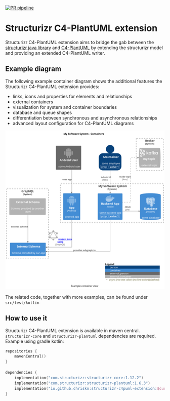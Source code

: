 [![PR pipeline](https://github.com/chriskn/structurizr-c4puml-extension/actions/workflows/pr-pipeline.yml/badge.svg?branch=main)](https://github.com/chriskn/structurizr-c4puml-extension/actions/workflows/pr-pipeline.yml)

# Structurizr C4-PlantUML extension

Structurizr C4-PlantUML extension aims to bridge the gab between the [structurizr java library](https://github.com/structurizr/java) and [C4-PlantUML](https://github.com/plantuml-stdlib/C4-PlantUML) by extending the structurizr model and providing an extended C4-PlantUML writer.   

## Example diagram

The following example container diagram shows the additional features the Structurizr C4-PlantUML extension provides: 

* links, icons and properties for elements and relationships
* external containers 
* visualization for system and container boundaries
* database and queue shapes
* differentiation between synchronous and asynchronous relationships
* advanced layout configuration for C4-PlantUML diagrams

![Example container diagram](./docs/container_example.svg)

The related code, together with more examples, can be found under `src/test/kotlin`

## How to use it 

Structurizr C4-PlantUML extension is available in maven central. `structurizr-core` and `structurizr-plantuml` dependencies are required. Example using gradle kotlin:

```kotlin
repositories {
    mavenCentral()
}

dependencies {
    implementation("com.structurizr:structurizr-core:1.12.2")
    implementation("com.structurizr:structurizr-plantuml:1.6.3")
    implementation("io.github.chriskn:structurizr-c4puml-extension:$currentVersion")
} 
```

